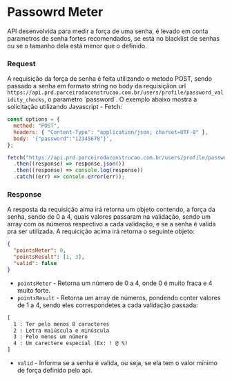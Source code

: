 # Passowrd Meter

API desenvolvida para medir a força de uma senha, é levado em conta parametros de senha fortes recomendados, se está no blacklist de senhas ou se o tamanho dela está menor que o definido.

### Request

A requisição da força de senha é feita utilizando o metodo POST, sendo passado a senha em formato string no body da requisiçãon url `https://api.prd.parceirodaconstrucao.com.br/users/profile/password_validity_checks`, o parametro ´password´. O exemplo abaixo mostra a solicitação utilizando Javascript - Fetch:

```js
const options = {
  method: "POST",
  headers: { "Content-Type": "application/json; charset=UTF-8" },
  body: '{"password":"12345678"}',
};

fetch("https://api.prd.parceirodaconstrucao.com.br/users/profile/password_validity_checks", options)
  .then((response) => response.json())
  .then((response) => console.log(response))
  .catch((err) => console.error(err));
```

### Response

A resposta da requisição aima irá retorna um objeto contendo, a força da senha, sendo de 0 a 4, quais valores passaram na validação, sendo um array com os números respectivo a cada validação, e se a senha é valida pra ser utilizada. A requicição acima irá retorna o seguinte objeto:

```json
{
  "pointsMeter": 0,
  "pointsResult": [1, 3],
  "valid": false
}
```

- `pointsMeter` - Retorna um número de 0 a 4, onde 0 é muito fraca e 4 muito forte.
- `pointsResult` - Retorna um array de números, pondendo conter valores de 1 a 4, sendo eles correspondetes a cada validação passada:

```txt
[
  1 : Ter pelo menos 8 caracteres
  2 : Letra maiúscula e minúscula
  3 : Pelo menos um número
  4 : Um carectere especial (Ex: ! @ %)
]
```

- `valid` - Informa se a senha é valida, ou seja, se ela tem o valor mínimo de força definido pelo api.

